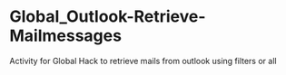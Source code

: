 # Global_Outlook-Retrieve-Mailmessages
Activity for Global Hack to retrieve mails from outlook using filters or all
